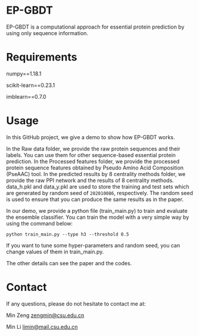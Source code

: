 # EP-GBDT
EP-GBDT is a computational approach for essential protein prediction by using only sequence information.

# Requirements
numpy==1.18.1

scikit-learn==0.23.1

imblearn==0.7.0

# Usage
In this GitHub project, we give a demo to show how EP-GBDT works. 

In the Raw data folder, we provide the raw protein sequences and their labels. You can use them for other sequence-based essential protein prediction. In the Processed features folder, we provide the processed protein sequence features obtained by Pseudo Amino Acid Composition (PseAAC) tool. In the predicted results by 8 centrality methods folder, we provide the raw PPI network and the results of 8 centrality methods. data_h.pkl and data_y.pkl are used to store the training and test sets which are generated by random seed of `202010086`, respectively. The random seed is used to ensure that you can produce the same results as in the paper.

In our demo, we provide a python file (train_main.py) to train and evaluate the ensemble classifier. You can train the model with a very simple way by using the command below:

`python train_main.py --type h3 --threshold 0.5`


If you want to tune some hyper-parameters and random seed, you can change values of them in train_main.py. 

The other details can see the paper and the codes.
 
# Contact
If any questions, please do not hesitate to contact me at:

Min Zeng   zengmin@csu.edu.cn  

Min Li     limin@mail.csu.edu.cn
